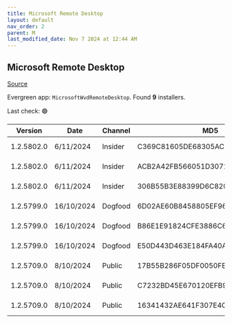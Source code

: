 ```yaml
---
title: Microsoft Remote Desktop
layout: default
nav_order: 2
parent: M
last_modified_date: Nov 7 2024 at 12:44 AM
---
```


## Microsoft Remote Desktop

[Source](https://docs.microsoft.com/en-us/azure/virtual-desktop/connect-windows-7-10)

Evergreen app: `MicrosoftWvdRemoteDesktop`. Found **9** installers.

Last check: 🟢

| Version    | Date       | Channel | MD5                              | Sha2                                                                                                                             | Architecture | Filename                           | URI                                                                                                                                    |
| ---------- | ---------- | ------- | -------------------------------- | -------------------------------------------------------------------------------------------------------------------------------- | ------------ | ---------------------------------- | -------------------------------------------------------------------------------------------------------------------------------------- |
| 1.2.5802.0 | 6/11/2024  | Insider | C369C81605DE68305AC88BA7385B5997 | 91F13E3865F85AE6880840832573E1A0CEB6A2DF3F6DBE950FC02867CB8AB11AEF19AB829C4908F2D43FBBE80ABD889CC25B0BCBE13313F787948B6F359668E1 | ARM64        | RemoteDesktop_1.2.5802.0_ARM64.msi | [https://query.prod.cms.rt.microsoft.com/cms/api/am/binary/RW1quy2](https://query.prod.cms.rt.microsoft.com/cms/api/am/binary/RW1quy2) |
| 1.2.5802.0 | 6/11/2024  | Insider | ACB2A42FB566051D30719EAD8225BCDA | 703CF1795EBAFD77B131D76F842EA8188CB6C52E9EACD4E5CB6CC60EFD41D569B5A187D496D9A5E9CF055936A49D598B0072775DC5E52B3011A6CB95B2170E8D | x64          | RemoteDesktop_1.2.5802.0_x64.msi   | [https://query.prod.cms.rt.microsoft.com/cms/api/am/binary/RW1qzOr](https://query.prod.cms.rt.microsoft.com/cms/api/am/binary/RW1qzOr) |
| 1.2.5802.0 | 6/11/2024  | Insider | 306B55B3E88399D6C8203C1E6377C1C5 | 107D1EAB5BCA3C59E051B7E6714C1893700DD370FAA85A8CFD08225C74E5ADCDF80FBBBEAAA180D5144274480B5E338CBCB126758F568F121ACAE279566D598E | x86          | RemoteDesktop_1.2.5802.0_x86.msi   | [https://query.prod.cms.rt.microsoft.com/cms/api/am/binary/RW1qxfi](https://query.prod.cms.rt.microsoft.com/cms/api/am/binary/RW1qxfi) |
| 1.2.5799.0 | 16/10/2024 | Dogfood | 6D02AE60B8458805EF96995C3A9557F9 | 4975E44FE29784E907E7C143DD296D928A263427F1252B9D09EAAAA52230AFCB8BE09905BAD7514DF9E4ECCDE90F039A60B8807570EEAC081BE48504B291A9B3 | ARM64        | RemoteDesktop_1.2.5799.0_ARM64.msi | [https://query.prod.cms.rt.microsoft.com/cms/api/am/binary/RW1qifU](https://query.prod.cms.rt.microsoft.com/cms/api/am/binary/RW1qifU) |
| 1.2.5799.0 | 16/10/2024 | Dogfood | B86E1E91824CFE3886C6FFB7D84CED02 | 220A2E0CFC843BC476A545E39731F56DF93F3FD05045FEABC74C0A713BA347BCA307F6C6B2676449B2A0BB95635A909B613B13BAFE1ACE94A9A5A08CBBA8C1EE | x64          | RemoteDesktop_1.2.5799.0_x64.msi   | [https://query.prod.cms.rt.microsoft.com/cms/api/am/binary/RW1qnwH](https://query.prod.cms.rt.microsoft.com/cms/api/am/binary/RW1qnwH) |
| 1.2.5799.0 | 16/10/2024 | Dogfood | E50D443D463E184FA40A86F8B2215735 | 6E5A74D24871660C697D52C0304D69F6C83BBEB82AEECF99234C86490B949EE9CC8AE0CCBCEC5403D7388BBE4421E6E87114DEC41A4376CD3DAA40BCE35C8DC5 | x86          | RemoteDesktop_1.2.5799.0_x86.msi   | [https://query.prod.cms.rt.microsoft.com/cms/api/am/binary/RW1qd58](https://query.prod.cms.rt.microsoft.com/cms/api/am/binary/RW1qd58) |
| 1.2.5709.0 | 8/10/2024  | Public  | 17B55B286F05DF0050FE8C9F33026004 | CFEA58BBC4D72EC99249B1C6AAB4FEFB073EE8392B7570D6AFF710C7E5F4D1FE1D2C0E8A659D1728DA18DDCA444C9FD4F72748E6A3F21B76330C3B6B4247B451 | ARM64        | RemoteDesktop_1.2.5709.0_ARM64.msi | [https://query.prod.cms.rt.microsoft.com/cms/api/am/binary/RW1pMZi](https://query.prod.cms.rt.microsoft.com/cms/api/am/binary/RW1pMZi) |
| 1.2.5709.0 | 8/10/2024  | Public  | C7232BD45E670120EFB96C3CA4A5F64C | A2F6DF7884D1F5C2662225221F4DDF63E102442E2C275FBA5D8D71949CA29E9B082B5E29E48054E5E9965860B8CEDAE19D9E4B7CE45E173580D2FF6B01E3E29F | x64          | RemoteDesktop_1.2.5709.0_x64.msi   | [https://query.prod.cms.rt.microsoft.com/cms/api/am/binary/RW1pMZj](https://query.prod.cms.rt.microsoft.com/cms/api/am/binary/RW1pMZj) |
| 1.2.5709.0 | 8/10/2024  | Public  | 16341432AE641F307E4C15941A0E42D7 | 0603C1EE861DBB74FBC164A95C0DC37F83ECFA313D05118D5E621F42750BFAC24AEDB572D6E3C100F29E72602D070116D8C5B154D4C1F16AFE6B34D44BFBD1A8 | x86          | RemoteDesktop_1.2.5709.0_x86.msi   | [https://query.prod.cms.rt.microsoft.com/cms/api/am/binary/RW1pMZl](https://query.prod.cms.rt.microsoft.com/cms/api/am/binary/RW1pMZl) |
